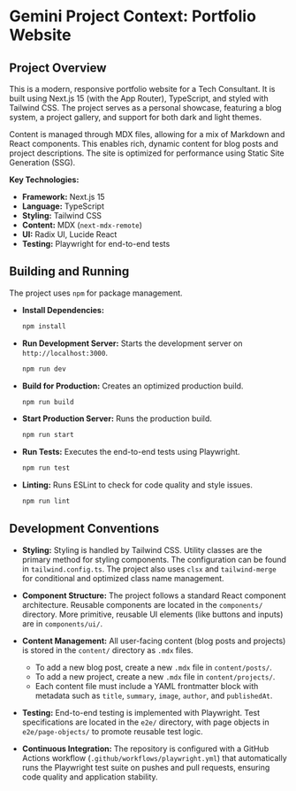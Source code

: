 # Gemini Project Context: Portfolio Website

## Project Overview

This is a modern, responsive portfolio website for a Tech Consultant. It is built using Next.js 15 (with the App Router), TypeScript, and styled with Tailwind CSS. The project serves as a personal showcase, featuring a blog system, a project gallery, and support for both dark and light themes.

Content is managed through MDX files, allowing for a mix of Markdown and React components. This enables rich, dynamic content for blog posts and project descriptions. The site is optimized for performance using Static Site Generation (SSG).

**Key Technologies:**
- **Framework:** Next.js 15
- **Language:** TypeScript
- **Styling:** Tailwind CSS
- **Content:** MDX (`next-mdx-remote`)
- **UI:** Radix UI, Lucide React
- **Testing:** Playwright for end-to-end tests

## Building and Running

The project uses `npm` for package management.

- **Install Dependencies:**
  ```bash
  npm install
  ```

- **Run Development Server:**
  Starts the development server on `http://localhost:3000`.
  ```bash
  npm run dev
  ```

- **Build for Production:**
  Creates an optimized production build.
  ```bash
  npm run build
  ```

- **Start Production Server:**
  Runs the production build.
  ```bash
  npm run start
  ```

- **Run Tests:**
  Executes the end-to-end tests using Playwright.
  ```bash
  npm run test
  ```

- **Linting:**
  Runs ESLint to check for code quality and style issues.
  ```bash
  npm run lint
  ```

## Development Conventions

- **Styling:** Styling is handled by Tailwind CSS. Utility classes are the primary method for styling components. The configuration can be found in `tailwind.config.ts`. The project also uses `clsx` and `tailwind-merge` for conditional and optimized class name management.

- **Component Structure:** The project follows a standard React component architecture. Reusable components are located in the `components/` directory. More primitive, reusable UI elements (like buttons and inputs) are in `components/ui/`.

- **Content Management:** All user-facing content (blog posts and projects) is stored in the `content/` directory as `.mdx` files.
  - To add a new blog post, create a new `.mdx` file in `content/posts/`.
  - To add a new project, create a new `.mdx` file in `content/projects/`.
  - Each content file must include a YAML frontmatter block with metadata such as `title`, `summary`, `image`, `author`, and `publishedAt`.

- **Testing:** End-to-end testing is implemented with Playwright. Test specifications are located in the `e2e/` directory, with page objects in `e2e/page-objects/` to promote reusable test logic.

- **Continuous Integration:** The repository is configured with a GitHub Actions workflow (`.github/workflows/playwright.yml`) that automatically runs the Playwright test suite on pushes and pull requests, ensuring code quality and application stability.
